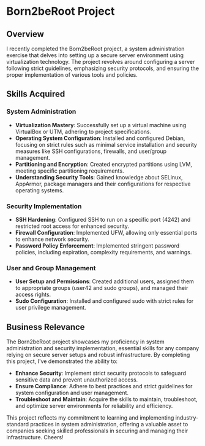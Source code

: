 # Born2beRoot Project

## Overview

I recently completed the Born2beRoot project, a system administration exercise that delves into setting up a secure server environment using virtualization technology. The project revolves around configuring a server following strict guidelines, emphasizing security protocols, and ensuring the proper implementation of various tools and policies.

## Skills Acquired

### System Administration

- **Virtualization Mastery**: Successfully set up a virtual machine using VirtualBox or UTM, adhering to project specifications.
- **Operating System Configuration**: Installed and configured Debian, focusing on strict rules such as minimal service installation and security measures like SSH configurations, firewalls, and user/group management.
- **Partitioning and Encryption**: Created encrypted partitions using LVM, meeting specific partitioning requirements.
- **Understanding Security Tools**: Gained knowledge about SELinux, AppArmor, package managers and their configurations for respective operating systems.

### Security Implementation

- **SSH Hardening**: Configured SSH to run on a specific port (4242) and restricted root access for enhanced security.
- **Firewall Configuration**: Implemented UFW, allowing only essential ports to enhance network security.
- **Password Policy Enforcement**: Implemented stringent password policies, including expiration, complexity requirements, and warnings.

### User and Group Management

- **User Setup and Permissions**: Created additional users, assigned them to appropriate groups (user42 and sudo groups), and managed their access rights.
- **Sudo Configuration**: Installed and configured sudo with strict rules for user privilege management.

## Business Relevance

The Born2beRoot project showcases my proficiency in system administration and security implementation, essential skills for any company relying on secure server setups and robust infrastructure. By completing this project, I've demonstrated the ability to:

- **Enhance Security**: Implement strict security protocols to safeguard sensitive data and prevent unauthorized access.
- **Ensure Compliance**: Adhere to best practices and strict guidelines for system configuration and user management.
- **Troubleshoot and Maintain**: Acquire the skills to maintain, troubleshoot, and optimize server environments for reliability and efficiency.

This project reflects my commitment to learning and implementing industry-standard practices in system administration, offering a valuable asset to companies seeking skilled professionals in securing and managing their infrastructure. Cheers!
